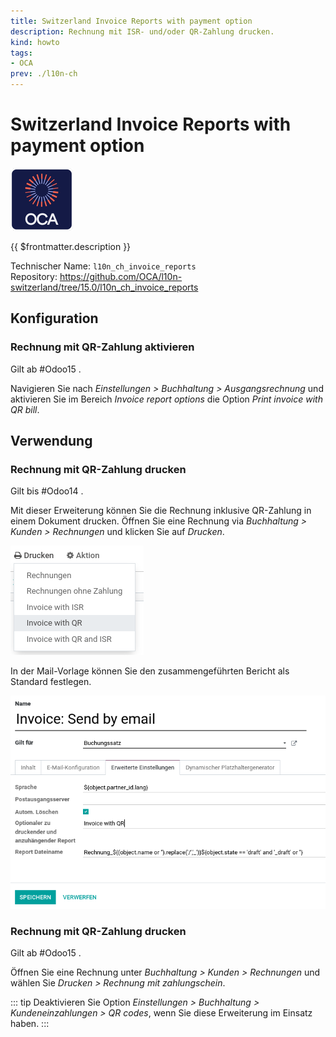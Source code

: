 ```yaml
---
title: Switzerland Invoice Reports with payment option
description: Rechnung mit ISR- und/oder QR-Zahlung drucken.
kind: howto
tags:
- OCA
prev: ./l10n-ch
---
```

# Switzerland Invoice Reports with payment option
![icon_oca_app](attachments/icon_oca_app.png)

{{ $frontmatter.description }}

Technischer Name: `l10n_ch_invoice_reports`\
Repository: <https://github.com/OCA/l10n-switzerland/tree/15.0/l10n_ch_invoice_reports>

## Konfiguration

### Rechnung mit QR-Zahlung aktivieren

Gilt ab #Odoo15 .

Navigieren Sie nach *Einstellungen > Buchhaltung > Ausgangsrechnung* und aktivieren Sie im Bereich *Invoice report options* die Option *Print invoice with QR bill*.

## Verwendung

### Rechnung mit QR-Zahlung drucken

Gilt bis #Odoo14 .

Mit dieser Erweiterung können Sie die Rechnung inklusive QR-Zahlung in einem Dokument drucken. Öffnen Sie eine Rechnung via *Buchhaltung > Kunden > Rechnungen* und klicken Sie auf *Drucken*.

![](attachments/Switzerland%20Invoice%20Reports%20with%20payment%20option.png)

In der Mail-Vorlage können Sie den zusammengeführten Bericht als Standard festlegen.

![](attachments/Switzerland%20Invoice%20Reports%20with%20payment%20option%20mail.png)

### Rechnung mit QR-Zahlung drucken

Gilt ab #Odoo15 .

Öffnen Sie eine Rechnung unter *Buchhaltung > Kunden > Rechnungen* und wählen Sie *Drucken > Rechnung mit zahlungschein*.

::: tip
Deaktivieren Sie Option *Einstellungen > Buchhaltung > Kundeneinzahlungen > QR codes*, wenn Sie diese Erweiterung im Einsatz haben.
:::